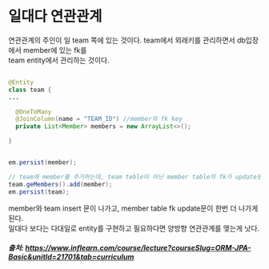 # 일대다 연관관계

연관관계의 주인이 일 team 쪽에 있는 것이다. team에서 외래키를 관리하면서 db입장에서 member에 있는 fk를     
team entity에서 관리하는 것이다.
```java

@Entity
class team {
...

  @OneToMany
  @JoinColumn(name = "TEAM_ID") //member의 fk key
  private List<Member> members = new ArrayList<>();

}
```

```java

em.persist(member);

// team에 member를 추가하는데, team teble이 아닌 member table의 fk가 update된다.
team.geMembers().add(member);
em.persist(team);
```

member와 team insert 문이 나가고, member table fk update문이 한번 더 나가게 된다.    
일대다 보다는 다대일로 entity를 구현하고 필요하다면 양방향 연관관계를 맺는게 낫다.


##### 출처: https://www.inflearn.com/course/lecture?courseSlug=ORM-JPA-Basic&unitId=21701&tab=curriculum

